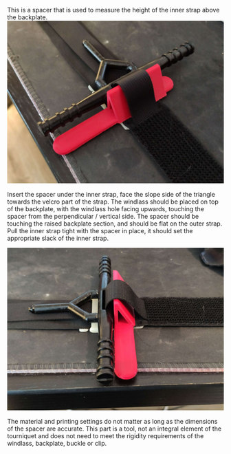 This is a spacer that is used to measure the height of the inner strap above the backplate.
![Fig1](../../assets/instructions/fig1_spacer.jpg)

Insert the spacer under the inner strap, face the slope side of the triangle towards the velcro part of the strap.
The windlass should be placed on top of the backplate, with the windlass hole facing upwards, touching the spacer from the perpendicular / vertical side. 
The spacer should be touching the raised backplate section, and should be flat on the outer strap. 
Pull the inner strap tight with the spacer in place, it should set the appropriate slack of the inner strap. 

![Fig2](../../assets/instructions/fig2_spacer.jpg)

The material and printing settings do not matter as long as the dimensions of the spacer are accurate.
This part is a tool, not an integral element of the tourniquet and does not need to meet the rigidity requirements of the windlass, backplate, buckle or clip.
 
